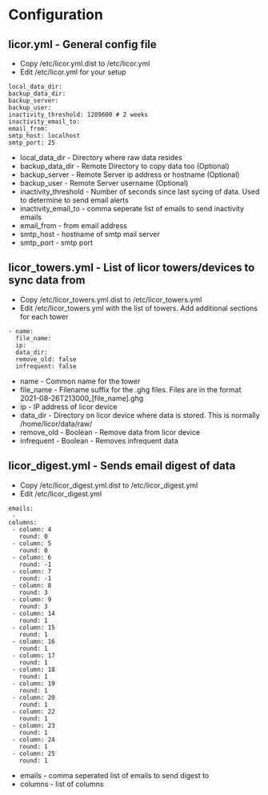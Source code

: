 # Configuration

## licor.yml - General config file
* Copy /etc/licor.yml.dist to /etc/licor.yml
* Edit /etc/licor.yml for your setup
```
local_data_dir:
backup_data_dir:
backup_server:
backup_user:
inactivity_threshold: 1209600 # 2 weeks
inactivity_email_to:
email_from:
smtp_host: localhost
smtp_port: 25
```
* local_data_dir - Directory where raw data resides
* backup_data_dir - Remote Directory to copy data too (Optional)
* backup_server - Remote Server ip address or hostname (Optional)
* backup_user - Remote Server username (Optional)
* inactivity_threshold - Number of seconds since last sycing of data.  Used to determine to send email alerts
* inactivity_email_to - comma seperate list of emails to send inactivity emails
* email_from - from email address
* smtp_host - hostname of smtp mail server
* smtp_port - smtp port


## licor_towers.yml - List of licor towers/devices to sync data from
* Copy /etc/licor_towers.yml.dist to /etc/licor_towers.yml
* Edit /etc/licor_towers.yml with the list of towers.  Add additional sections for each tower
```
- name:
  file_name:
  ip:
  data_dir:
  remove_old: false
  infrequent: false
```
* name - Common name for the tower
* file_name - Filename suffix for the .ghg files.  Files are in the format 2021-08-26T213000_[file_name].ghg
* ip - IP address of licor device
* data_dir - Directory on licor device where data is stored.  This is normally /home/licor/data/raw/
* remove_old - Boolean - Remove data from licor device
* infrequent - Boolean - Removes infrequent data

## licor_digest.yml - Sends email digest of data 
* Copy /etc/licor_digest.yml.dist to /etc/licor_digest.yml
* Edit /etc/licor_digest.yml
```
emails:
 -
columns:
 - column: 4
   round: 0
 - column: 5
   round: 0
 - column: 6
   round: -1
 - column: 7
   round: -1
 - column: 8
   round: 3
 - column: 9
   round: 3
 - column: 14
   round: 1
 - column: 15
   round: 1
 - column: 16
   round: 1
 - column: 17
   round: 1
 - column: 18
   round: 1
 - column: 19
   round: 1
 - column: 20
   round: 1
 - column: 22
   round: 1
 - column: 23
   round: 1
 - column: 24
   round: 1
 - column: 25
   round: 1
```
* emails - comma seperated list of emails to send digest to
* columns - list of columns
